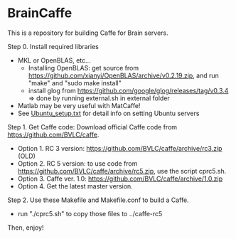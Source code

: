 # BrainCaffe

This is a repository for building Caffe for Brain servers.

Step 0. Install required libraries
  - MKL or OpenBLAS, etc...
    - Installing OpenBLAS: get source from https://github.com/xianyi/OpenBLAS/archive/v0.2.19.zip, and run "make" and "sudo make install"
    - install glog from https://github.com/google/glog/releases/tag/v0.3.4  => done by running external.sh in external folder
  - Matlab may be very useful with MatCaffe!
  - See [Ubuntu_setup.txt](./Ubuntu_setup.txt) for detail info on setting Ubuntu servers

Step 1. Get Caffe code: 
  Download official Caffe code from https://github.com/BVLC/caffe.
  - Option 1. RC 3 version: https://github.com/BVLC/caffe/archive/rc3.zip (OLD)
  - Option 2. RC 5 version: to use code from https://github.com/BVLC/caffe/archive/rc5.zip, use the script cprc5.sh.
  - Option 3. Caffe ver. 1.0: https://github.com/BVLC/caffe/archive/1.0.zip
  - Option 4. Get the latest master version.

Step 2. Use these Makefile and Makefile.conf to build a Caffe.
  - run "./cprc5.sh" to copy those files to ../caffe-rc5
  
Then, enjoy!
